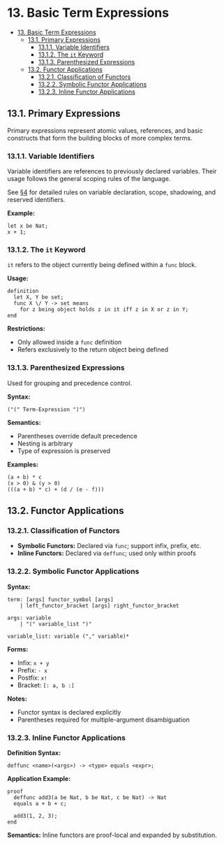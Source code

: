 # 13. Basic Term Expressions

- [13. Basic Term Expressions](#13-basic-term-expressions)
  - [13.1. Primary Expressions](#131-primary-expressions)
    - [13.1.1. Variable Identifiers](#1311-variable-identifiers)
    - [13.1.2. The `it` Keyword](#1312-the-it-keyword)
    - [13.1.3. Parenthesized Expressions](#1313-parenthesized-expressions)
  - [13.2. Functor Applications](#132-functor-applications)
    - [13.2.1. Classification of Functors](#1321-classification-of-functors)
    - [13.2.2. Symbolic Functor Applications](#1322-symbolic-functor-applications)
    - [13.2.3. Inline Functor Applications](#1323-inline-functor-applications)

## 13.1. Primary Expressions

Primary expressions represent atomic values, references, and basic constructs that form the building blocks of more complex terms.

### 13.1.1. Variable Identifiers

Variable identifiers are references to previously declared variables. Their usage follows the general scoping rules of the language.

See [§4](./04.variables_and_constants.md) for detailed rules on variable declaration, scope, shadowing, and reserved identifiers.

**Example:**
```mizar
let x be Nat;
x + 1;
```

### 13.1.2. The `it` Keyword

`it` refers to the object currently being defined within a `func` block.

**Usage:**
```mizar
definition
  let X, Y be set;
  func X \/ Y -> set means
    for z being object holds z in it iff z in X or z in Y;
end
```

**Restrictions:**
- Only allowed inside a `func` definition
- Refers exclusively to the return object being defined

### 13.1.3. Parenthesized Expressions

Used for grouping and precedence control.

**Syntax:**
```mizar
("(" Term-Expression ")")
```

**Semantics:**
- Parentheses override default precedence
- Nesting is arbitrary
- Type of expression is preserved

**Examples:**
```mizar
(a + b) * c
(x > 0) & (y > 0)
(((a + b) * c) + (d / (e - f)))
```

## 13.2. Functor Applications

### 13.2.1. Classification of Functors

- **Symbolic Functors:** Declared via `func`; support infix, prefix, etc.
- **Inline Functors:** Declared via `deffunc`; used only within proofs

### 13.2.2. Symbolic Functor Applications

**Syntax:**
```lark
term: [args] functor_symbol [args]
    | left_functor_bracket [args] right_functor_bracket

args: variable
    | "(" variable_list ")"

variable_list: variable ("," variable)*
```

**Forms:**
- Infix: `x + y`
- Prefix: `- x`
- Postfix: `x!`
- Bracket: `[: a, b :]`

**Notes:**
- Functor syntax is declared explicitly
- Parentheses required for multiple-argument disambiguation

### 13.2.3. Inline Functor Applications

**Definition Syntax:**
```mizar
deffunc <name>(<args>) -> <type> equals <expr>;
```

**Application Example:**
```mizar
proof
  deffunc add3(a be Nat, b be Nat, c be Nat) -> Nat
  equals a + b + c;
  
  add3(1, 2, 3);
end
```

**Semantics:** Inline functors are proof-local and expanded by substitution.

